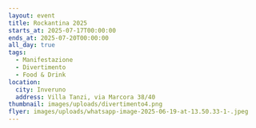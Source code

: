 ```yaml
---
layout: event
title: Rockantina 2025
starts_at: 2025-07-17T00:00:00
ends_at: 2025-07-20T00:00:00
all_day: true
tags:
  - Manifestazione
  - Divertimento
  - Food & Drink
location:
  city: Inveruno
  address: Villa Tanzi, via Marcora 38/40
thumbnail: images/uploads/divertimento4.png
flyer: images/uploads/whatsapp-image-2025-06-19-at-13.50.33-1-.jpeg
---
```

